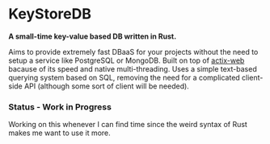 # KeyStoreDB
**A small-time key-value based DB written in Rust.**

Aims to provide extremely fast DBaaS for your projects without the need to setup a 
service like PostgreSQL or MongoDB.
Built on top of [actix-web](https://actix.rs/) bacause of its speed and native multi-threading.
Uses a simple text-based querying system based on SQL, removing the need for a 
complicated client-side API (although some sort of client will be needed).

### Status - Work in Progress
Working on this whenever I can find time since the weird 
syntax of Rust makes me want to use it more.